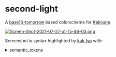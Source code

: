 # second-light

A [base16-tomorrow](https://github.com/leira/base16-kakoune/blob/master/colors/base16-tomorrow.kak) based colorscheme for [Kakoune](https://kakoune.org).

[![Screen-Shot-2021-07-27-at-15-46-03.png](https://i.postimg.cc/sDQCrn0R/Screen-Shot-2021-07-27-at-15-46-03.png)](https://postimg.cc/KR2H7529)

Screenshot is syntax highlighted by [kak-lsp](https://github.com/kak-lsp/kak-lsp) with:

<details>
<summary>semantic_tokens</summary>

```
[[semantic_tokens]]
token = "comment"
face = "documentation"
modifiers = ["documentation"]

[[semantic_tokens]]
token = "comment"
face = "comment"

[[semantic_tokens]]
token = "function"
face = "function"

[[semantic_tokens]]
token = "keyword"
face = "keyword"

[[semantic_tokens]]
token = "namespace"
face = "module"

[[semantic_tokens]]
token = "operator"
face = "operator"

[[semantic_tokens]]
token = "string"
face = "string"

[[semantic_tokens]]
token = "character"
face = "string"

[[semantic_tokens]]
token = "type"
face = "type"

[[semantic_tokens]]
token = "variable"
face = "Default+d"
modifiers = ["readonly"]

[[semantic_tokens]]
token = "variable"
face = "Default"
modifiers = ["constant"]

[[semantic_tokens]]
token = "variable"
face = "variable"

[[semantic_tokens]]
token = "enum"
face = "type"

[[semantic_tokens]]
token = "enumMember"
face = "variable"

[[semantic_tokens]]
token = "lifetime"
face = "keyword"

[[semantic_tokens]]
token = "selfKeyword"
face = "keyword"

[[semantic_tokens]]
token = "builtinType"
face = "builtin"

[[semantic_tokens]]
token = "struct"
face = "type"

[[semantic_tokens]]
token = "parameter"
face = "meta"

[[semantic_tokens]]
token = "typeParameter"
face = "type"

[[semantic_tokens]]
token = "property"
face = "variable"

[[semantic_tokens]]
token = "macro"
face = "function"

[[semantic_tokens]]
token = "interface"
face = "type"

[[semantic_tokens]]
token = "formatSpecifier"
face = "value"

[[semantic_tokens]]
token = "escapeSequence"
face = "meta"

[[semantic_tokens]]
token = "number"
face = "value"

[[semantic_tokens]]
token = "attribute"
face = "meta"

[[semantic_tokens]]
token = "parenthesis"
face = "Default"

[[semantic_tokens]]
token = "punctuation"
face = "attribute"


[language.rust]
filetypes = ["rust"]
roots = ["Cargo.toml"]
command = "rust-analyzer"
```

</details>

